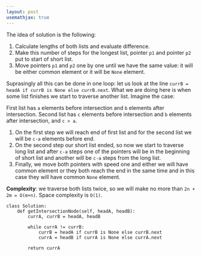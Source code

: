 ```yaml
---
layout: post
usemathjax: true
---
```


The idea of solution is the following:
1. Calculate lengths of both lists and evaluate difference.
2. Make this number of steps for the longest list, pointer `p1` and pointer `p2` put to start of short list.
3. Move pointers `p1` and `p2` one by one until we have the same value: it will be either common element or it will be `None` element.

Suprasingly all this can be done in one loop: let us look at the line
`currB = headA if currB is None else currB.next`. 
What we are doing here is when some list finishes we start to traverse another list. Imagine the case:

First list has `a` elements before intersection and `b` elements after intersection.
Second list has `c` elements before intersection and `b` elements after intersection, and `c > a`.

1. On the first step we will reach end of first list and for the second list we will be `c-a` elements before end.
2. On the second step our short list ended, so now we start to traverse long list and after `c-a` steps one of the pointers will be in the beginning of short list and another will be `c-a` steps from the long list.
3. Finally, we move both pointers with speed one and either we will have common element or they both reach the end in the same time and in this case they will have common `None` element.

**Complexity**: we traverse both lists twice, so we will make no more than `2n + 2m = O(m+n)`. Space complexity is `O(1)`.

```
class Solution:
    def getIntersectionNode(self, headA, headB):
        currA, currB = headA, headB
        
        while currA != currB:
            currB = headA if currB is None else currB.next
            currA = headB if currA is None else currA.next
            
        return currA
```